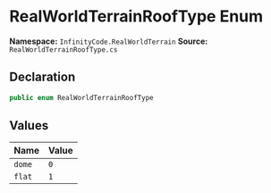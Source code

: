 # RealWorldTerrainRoofType Enum

**Namespace:** `InfinityCode.RealWorldTerrain`
**Source:** `RealWorldTerrainRoofType.cs`

## Declaration

```csharp
public enum RealWorldTerrainRoofType
```

## Values

| Name | Value |
|------|-------|
| `dome` | `0` |
| `flat` | `1` |

